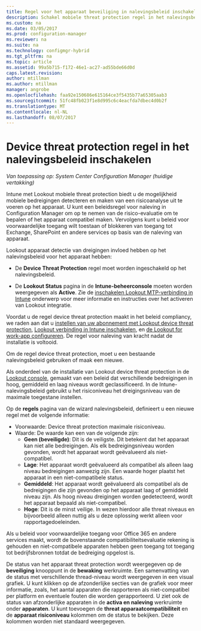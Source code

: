 ```yaml
---
title: Regel voor het apparaat beveiliging in nalevingsbeleid inschakelen | Microsoft Docs
description: Schakel mobiele threat protection regel in het nalevingsbeleid voor apparaten.
ms.custom: na
ms.date: 03/05/2017
ms.prod: configuration-manager
ms.reviewer: na
ms.suite: na
ms.technology: configmgr-hybrid
ms.tgt_pltfrm: na
ms.topic: article
ms.assetid: 99a5b715-f172-46e1-ac27-ad55bde66d0d
caps.latest.revision: 
author: mtillman
ms.author: mtillman
manager: angrobe
ms.openlocfilehash: faa92e150686e615164ce3f5435b77a65305aab3
ms.sourcegitcommit: 51fc48fb023f1e8d995c6c4eacfda7dbec4d0b2f
ms.translationtype: MT
ms.contentlocale: nl-NL
ms.lasthandoff: 08/07/2017
---
```

# <a name="enable-device-threat-protection-rule-in-the-compliance-policy"></a>Device threat protection regel in het nalevingsbeleid inschakelen

*Van toepassing op: System Center Configuration Manager (huidige vertakking)*

Intune met Lookout mobiele threat protection biedt u de mogelijkheid mobiele bedreigingen detecteren en maken van een risicoanalyse uit te voeren op het apparaat. U kunt een beleidsregel voor naleving in Configuration Manager om op te nemen van de risico-evaluatie om te bepalen of het apparaat compatibel maken. Vervolgens kunt u beleid voor voorwaardelijke toegang wilt toestaan of blokkeren van toegang tot Exchange, SharePoint en andere services op basis van de naleving van apparaat.

Lookout apparaat detectie van dreigingen invloed hebben op het nalevingsbeleid voor het apparaat hebben:

* De **Device Threat Protection** regel moet worden ingeschakeld op het nalevingsbeleid.

* De **Lookout Status** pagina in de **Intune-beheerconsole** moeten worden weergegeven als **Active**. Zie de [inschakelen Lookout MTP-verbinding in Intune](enable-lookout-connection-in-intune.md) onderwerp voor meer informatie en instructies over het activeren van Lookout integratie.


Voordat u de regel device threat protection maakt in het beleid compliancy, we raden aan dat u [instellen van uw abonnement met Lookout device threat protection](set-up-your-subscription-with-lookout.md), [Lookout verbinding in Intune inschakelen](enable-lookout-connection-in-intune.md), en [de Lookout for work-app configureren](configure-and-deploy-lookout-for-work-apps.md). De regel voor naleving van kracht nadat de installatie is voltooid.

Om de regel device threat protection, moet u een bestaande nalevingsbeleid gebruiken of maak een nieuwe.

Als onderdeel van de installatie van Lookout device threat protection in de [Lookout console](https://aad.lookout.com), gemaakt van een beleid dat verschillende bedreigingen in hoog, gemiddeld en laag niveaus wordt geclassificeerd. In de Intune-nalevingsbeleid gebruikt u het risiconiveau het dreigingsniveau van de maximale toegestane instellen.

Op de **regels** pagina van de wizard nalevingsbeleid, definieert u een nieuwe regel met de volgende informatie:
  * Voorwaarde: Device threat protection maximale risiconiveau.
  * Waarde: De waarde kan een van de volgende zijn:
    * **Geen (beveiligde)**: Dit is de veiligste. Dit betekent dat het apparaat kan niet alle bedreigingen. Als elk bedreigingsniveau worden gevonden, wordt het apparaat wordt geëvalueerd als niet-compatibel.
    * **Lage**: Het apparaat wordt geëvalueerd als compatibel als alleen laag niveau bedreigingen aanwezig zijn. Een waarde hoger plaatst het apparaat in een niet-compatibele status.
    * **Gemiddeld**: Het apparaat wordt geëvalueerd als compatibel als de bedreigingen die zijn gevonden op het apparaat laag of gemiddeld niveau zijn. Als hoog niveau dreigingen worden gedetecteerd, wordt het apparaat bepaald als niet-compatibel.
    * **Hoge**: Dit is de minst veilige. In wezen hierdoor alle threat niveaus en bijvoorbeeld alleen nuttig als u deze oplossing werkt alleen voor rapportagedoeleinden.

Als u beleid voor voorwaardelijke toegang voor Office 365 en andere services maakt, wordt de bovenstaande compatibiliteitsevaluatie rekening is gehouden en niet-compatibele apparaten hebben geen toegang tot toegang tot bedrijfsbronnen totdat de bedreiging opgelost is.

De status van het apparaat threat protection wordt weergegeven op de **beveiliging** knooppunt in de **bewaking** werkruimte.
Een samenvatting van de status met verschillende thread-niveau wordt weergegeven in een visual grafiek. U kunt klikken op de afzonderlijke secties van de grafiek voor meer informatie, zoals, het aantal apparaten die rapporteren als niet-compatibel per platform en eventuele fouten die worden gerapporteerd.
U ziet ook de status van afzonderlijke apparaten in de **activa en naleving** werkruimte onder **apparaten**.  U kunt toevoegen de **threat apparaatcompatibiliteit** en de **apparaat risiconiveau** kolommen om de status te bekijken.  Deze kolommen worden niet standaard weergegeven.
